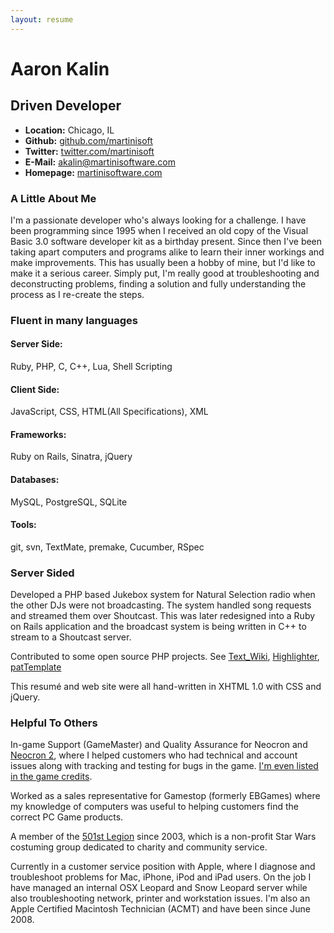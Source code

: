 ```yaml
---
layout: resume
---
```


# Aaron Kalin
## Driven Developer

* **Location:** Chicago, IL
* **Github:** [github.com/martinisoft](http://github.com/martinisoft)
* **Twitter:** [twitter.com/martinisoft](http://twitter.com/martinisoft)
* **E-Mail:** <akalin@martinisoftware.com>
* **Homepage:** [martinisoftware.com](http://www.martinisoftware.com/)

### A Little About Me
I'm a passionate developer who's always looking for a challenge.  I have been programming since 1995 when I received an old copy of the Visual Basic 3.0 software developer kit as a birthday present.  Since then I've been taking apart computers and programs alike to learn their inner workings and make improvements.  This has usually been a hobby of mine, but I'd like to make it a serious career.  Simply put, I'm really good at troubleshooting and deconstructing problems, finding a solution and fully understanding the process as I re-create the steps.

### Fluent in many languages

#### Server Side:
Ruby, PHP, C, C++, Lua, Shell Scripting

#### Client Side:
JavaScript, CSS, HTML(All Specifications), XML

#### Frameworks:
Ruby on Rails, Sinatra, jQuery

#### Databases:
MySQL, PostgreSQL, SQLite

#### Tools:
git, svn, TextMate, premake, Cucumber, RSpec

### Server Sided

Developed a PHP based Jukebox system for Natural Selection radio when the other DJs were not broadcasting.  The system handled song requests and streamed them over Shoutcast.  This was later redesigned into a Ruby on Rails application and the broadcast system is being written in C++ to stream to a Shoutcast server.

Contributed to some open source PHP projects.  See [Text_Wiki](http://pear.php.net/package/Text_Wiki/download/0.15), [Highlighter](http://www.koders.com/php/fidD072C38D9FB382620240EC48AF2D55F71848A4CD.aspx?s=%22Aaron+Kalin%22#L6), [patTemplate](http://www.koders.com/php/fidC74F2B26AB1C9A178F6FC1EC45C557CC49064E1B.aspx?s=%22Aaron+Kalin%22#L45)

This resum&eacute; and web site were all hand-written in XHTML 1.0 with CSS and jQuery.

### Helpful To Others

In-game Support (GameMaster) and Quality Assurance for Neocron and [Neocron 2](http://www.neocron.com/), where I helped customers who had technical and account issues along with tracking and testing for bugs in the game. [I'm even listed in the game credits](http://www.mobygames.com/developer/sheet/view/developerId,212419/).

Worked as a sales representative for Gamestop (formerly EBGames) where my knowledge of computers was useful to helping customers find the correct PC Game products.

A member of the [501st Legion](http://www.501stlegion.org/members/displaymemberdetails.php?userID=4802) since 2003, which is a non-profit Star Wars costuming group dedicated to charity and community service.

Currently in a customer service position with Apple, where I diagnose and troubleshoot problems for Mac, iPhone, iPod and iPad users. On the job I have managed an internal OSX Leopard and Snow Leopard server while also troubleshooting network, printer and workstation issues. I'm also an Apple Certified Macintosh Technician (ACMT) and have been since June 2008.
